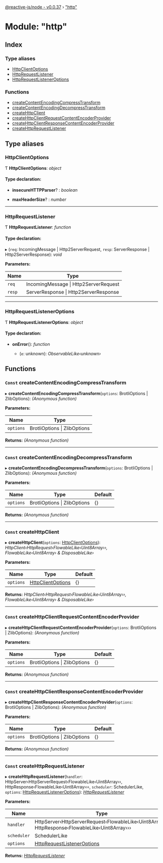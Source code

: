 [@reactive-js/node - v0.0.37](../README.md) › ["http"](_http_.md)

# Module: "http"

## Index

### Type aliases

* [HttpClientOptions](_http_.md#httpclientoptions)
* [HttpRequestListener](_http_.md#httprequestlistener)
* [HttpRequestListenerOptions](_http_.md#httprequestlisteneroptions)

### Functions

* [createContentEncodingCompressTransform](_http_.md#const-createcontentencodingcompresstransform)
* [createContentEncodingDecompressTransform](_http_.md#const-createcontentencodingdecompresstransform)
* [createHttpClient](_http_.md#const-createhttpclient)
* [createHttpClientRequestContentEncoderProvider](_http_.md#const-createhttpclientrequestcontentencoderprovider)
* [createHttpClientResponseContentEncoderProvider](_http_.md#const-createhttpclientresponsecontentencoderprovider)
* [createHttpRequestListener](_http_.md#const-createhttprequestlistener)

## Type aliases

###  HttpClientOptions

Ƭ **HttpClientOptions**: *object*

#### Type declaration:

* **insecureHTTPParser**? : *boolean*

* **maxHeaderSize**? : *number*

___

###  HttpRequestListener

Ƭ **HttpRequestListener**: *function*

#### Type declaration:

▸ (`req`: IncomingMessage | Http2ServerRequest, `resp`: ServerResponse | Http2ServerResponse): *void*

**Parameters:**

Name | Type |
------ | ------ |
`req` | IncomingMessage &#124; Http2ServerRequest |
`resp` | ServerResponse &#124; Http2ServerResponse |

___

###  HttpRequestListenerOptions

Ƭ **HttpRequestListenerOptions**: *object*

#### Type declaration:

* **onError**(): *function*

  * (`e`: unknown): *ObservableLike‹unknown›*

## Functions

### `Const` createContentEncodingCompressTransform

▸ **createContentEncodingCompressTransform**(`options`: BrotliOptions | ZlibOptions): *(Anonymous function)*

**Parameters:**

Name | Type |
------ | ------ |
`options` | BrotliOptions &#124; ZlibOptions |

**Returns:** *(Anonymous function)*

___

### `Const` createContentEncodingDecompressTransform

▸ **createContentEncodingDecompressTransform**(`options`: BrotliOptions | ZlibOptions): *(Anonymous function)*

**Parameters:**

Name | Type | Default |
------ | ------ | ------ |
`options` | BrotliOptions &#124; ZlibOptions | {} |

**Returns:** *(Anonymous function)*

___

### `Const` createHttpClient

▸ **createHttpClient**(`options`: [HttpClientOptions](_http_.md#httpclientoptions)): *HttpClient‹HttpRequest‹FlowableLike‹Uint8Array››, FlowableLike‹Uint8Array› & DisposableLike›*

**Parameters:**

Name | Type | Default |
------ | ------ | ------ |
`options` | [HttpClientOptions](_http_.md#httpclientoptions) | {} |

**Returns:** *HttpClient‹HttpRequest‹FlowableLike‹Uint8Array››, FlowableLike‹Uint8Array› & DisposableLike›*

___

### `Const` createHttpClientRequestContentEncoderProvider

▸ **createHttpClientRequestContentEncoderProvider**(`options`: BrotliOptions | ZlibOptions): *(Anonymous function)*

**Parameters:**

Name | Type | Default |
------ | ------ | ------ |
`options` | BrotliOptions &#124; ZlibOptions | {} |

**Returns:** *(Anonymous function)*

___

### `Const` createHttpClientResponseContentEncoderProvider

▸ **createHttpClientResponseContentEncoderProvider**(`options`: BrotliOptions | ZlibOptions): *(Anonymous function)*

**Parameters:**

Name | Type | Default |
------ | ------ | ------ |
`options` | BrotliOptions &#124; ZlibOptions | {} |

**Returns:** *(Anonymous function)*

___

### `Const` createHttpRequestListener

▸ **createHttpRequestListener**(`handler`: HttpServer‹HttpServerRequest‹FlowableLike‹Uint8Array››, HttpResponse‹FlowableLike‹Uint8Array›››, `scheduler`: SchedulerLike, `options`: [HttpRequestListenerOptions](_http_.md#httprequestlisteneroptions)): *[HttpRequestListener](_http_.md#httprequestlistener)*

**Parameters:**

Name | Type | Default |
------ | ------ | ------ |
`handler` | HttpServer‹HttpServerRequest‹FlowableLike‹Uint8Array››, HttpResponse‹FlowableLike‹Uint8Array››› | - |
`scheduler` | SchedulerLike | - |
`options` | [HttpRequestListenerOptions](_http_.md#httprequestlisteneroptions) | {} |

**Returns:** *[HttpRequestListener](_http_.md#httprequestlistener)*
